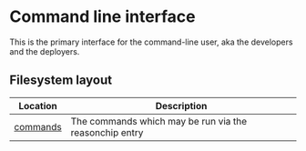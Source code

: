 # Command line interface

This is the primary interface for the command-line user, aka the developers
and the deployers.

## Filesystem layout

| Location | Description |
| ------------------------- | ----------------------------------------------- |
| [commands](./commands/) | The commands which may be run via the reasonchip entry |





